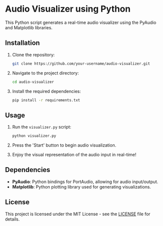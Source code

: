 # Audio Visualizer using Python

This Python script generates a real-time audio visualizer using the PyAudio and Matplotlib libraries.

## Installation

1. Clone the repository:
    ```bash
    git clone https://github.com/your-username/audio-visualizer.git
    ```

2. Navigate to the project directory:
    ```bash
    cd audio-visualizer
    ```

3. Install the required dependencies:
    ```bash
    pip install -r requirements.txt
    ```

## Usage

1. Run the `visualizer.py` script:
    ```bash
    python visualizer.py
    ```

2. Press the 'Start' button to begin audio visualization.

3. Enjoy the visual representation of the audio input in real-time!

## Dependencies

- **PyAudio**: Python bindings for PortAudio, allowing for audio input/output.
- **Matplotlib**: Python plotting library used for generating visualizations.

## License

This project is licensed under the MIT License - see the [LICENSE](LICENSE) file for details.
